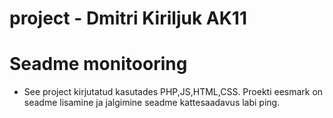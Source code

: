 # project - Dmitri Kiriljuk AK11
# Seadme monitooring
* See project kirjutatud kasutades PHP,JS,HTML,CSS.
Proekti eesmark on seadme lisamine ja jalgimine seadme kattesaadavus labi ping.
